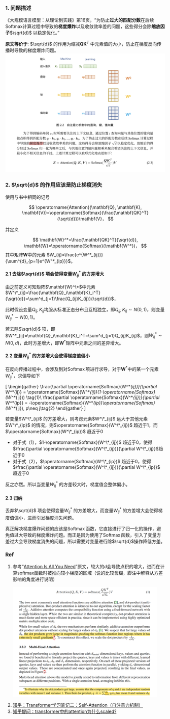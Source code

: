 
### 1. 问题描述
《大规模语言模型：从理论到实践》第16页，“为防止**过大的匹配分数**在后续Softmax计算过程中导致的**梯度爆炸**以及收敛效率差的问题，这些得分会除**缩放因子**$\sqrt{d}$ 以稳定优化。”

**原文等价于**: $\sqrt{d}$ 的作用为缩减$\mathbf{Q}\mathbf{K}^T$ 中元素值的大小，防止在梯度反向传播时导致的梯度爆炸问题。
![alt text](../file/img/张奇书-梯度爆炸.jpg)




### 2. $\sqrt{d}$ 的作用应该是防止梯度消失

使用与书中相同的记号

$$
    \operatorname{Attention}(\mathbf{Q}, \mathbf{K}, \mathbf{V})=\operatorname{Softmax}(\frac{\mathbf{QK}^T}{\sqrt{d}})\mathbf{V}，
$$

并定义

$$
\mathbf{W}^*=\frac{\mathbf{QK}^T}{\sqrt{d}},
\mathbf{W}=\operatorname{Softmax}(\mathbf{W^*})，
$$
其中矩阵$\mathbf{W}$中的元素 $W_{ij}=\frac{e^{W^*_{ij}}}{\sum^{d}_{p=1}e^{W^*_{ip}}}$。

#### 2.1 去除$\sqrt{d}$ 项会使得变量$W^*_{ij}$ 的方差增大
由之前定义可知矩阵$\mathbf{W}^\*$中元素 $W^\*_{ij}=\frac{\mathbf{Q}_i\mathbf{K}_i^T}{\sqrt{d}}=\sum^d_{j=1}\frac{Q_{ij}K_{ij}}{\sqrt{d}}$，

此时假设变量$Q_{ij},K_{ij}$均服从标准正态分布且互相独立，即$Q_{ij},K_{ij}\sim N(0, 1)$，则变量$W^*_{ij}\sim N(0,1)$。

若去除$\sqrt{d}$ 项，即$W^*_{ij}=\mathbf{Q}_i\mathbf{K}_i^T=\sum^d_{j=1}Q_{ij}K_{ij}$，则$W^*_{ij}\sim N(0,d)$，此时方差增大，即$\mathbf{W}^*$矩阵中元素之间的差异增大。


#### 2.2 变量$W^*_{ij}$ 的方差增大会使得梯度值偏小

在反向传播过程中，会涉及到对$\operatorname{Softmax}$项进行求导，对于$\mathbf{W}^*$中的某一个元素$W^*_{ij}$，求偏导如下

\[
\begin{gather}
\frac{\partial \operatorname{Softmax}(W^\*_{ij})}{\partial W^\*_{ij}} = \operatorname{Softmax}(W^\*_{ij})(1-\operatorname{Softmax}(W^\*_{ij})) \tag{1}\\
\frac{\partial \operatorname{Softmax}(W^\*_{ij})}{\partial W^\*_{ip}} = -\operatorname{Softmax}(W^\*_{ip})\operatorname{Softmax}(W^\*_{ij}), p\neq j\tag{2}
\end{gather}
\]

若变量$W^\*_{ij}$ 的方差增大，则考虑元素$W^\*_{ij}$ 远大于其他元素$W^\*_{ip}$ 的情况，则$\operatorname{Softmax}(W^\*_{ij})$ 趋近于1，而$\operatorname{Softmax}(W^\*_{ip})$ 趋近于0
- 对于式（1），$1-\operatorname{Softmax}(W^\*_{ij})$ 趋近于0，使得$\frac{\partial \operatorname{Softmax}(W^\*_{ij})}{\partial W^\*_{ij}}$趋近于0
- 对于式（2），$\operatorname{Softmax}(W^\*_{ip})$ 趋近于0，使得$\frac{\partial \operatorname{Softmax}(W^\*_{ij})}{\partial W^\*_{ip}}$ 趋近于0

反之亦然。所以当变量$W^*_{ij}$ 的方差较大时，梯度值会整体偏小。


#### 2.3 归纳

丢弃$\sqrt{d}$ 项会使得变量$W^*_{ij}$ 的方差增大，而变量$W^*_{ij}$ 的方差增大会使得梯度值偏小，进而引发梯度消失问题。

真正解决梯度爆炸问题的应该是$\operatorname{Softmax}$函数，它直接进行了归一化的操作，避免值过大导致的梯度爆炸问题。而正是因为使用了$\operatorname{Softmax}$函数，引入了变量方差过大会导致梯度消失的问题，所以需要对变量进行除$\sqrt{d}$操作降低方差。


### Ref

1. 参考“[Attention Is All You Need](https://arxiv.org/abs/1706.03762)”原文，较大的$d$会导致点积的增大，进而在计算softmax函数时被推向较小梯度的区域（说的比较含糊，脚注中解释从方差影响的角度进行说明）

<style>
.centered-image {
    display: block;
    margin-left: auto;
    margin-right: auto;
    max-width: 90%;
}
</style>

<img class="centered-image" src="../file/img/原著中归一化原因.png">

2. [知乎：Transformer学习笔记二：Self-Attention（自注意力机制）](https://zhuanlan.zhihu.com/p/455399791)
3. [知乎提问：transformer中的attention为什么scaled?](https://www.zhihu.com/question/339723385/answers/updated)





